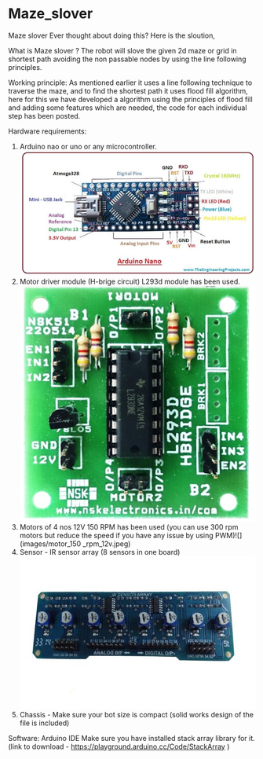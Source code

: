# Maze_slover
Maze slover
Ever thought about doing this? Here is the sloution,

What is Maze slover ?
The robot will slove the given 2d maze or grid in shortest path avoiding the non passable nodes by using the line following principles.

Working principle:
As mentioned earlier it uses a line following technique to traverse the maze, and to find the shortest path it uses flood fill algorithm, here for this we have developed a algorithm using the principles of flood fill and adding some features which are needed, the code for each individual step has been posted. 

Hardware requirements:
1. Arduino nao or uno or any microcontroller.![](images/Arduino_nano.jpeg)
2. Motor driver module (H-brige circuit) L293d module has been used.![](images/l293d_motor_driver.jpg)
3. Motors of 4 nos 12V 150 RPM has been used (you can use 300 rpm motors but reduce the speed if you have any issue by using PWM)![](images/motor_150 _rpm_12v.jpeg)
4. Sensor - IR sensor array (8 sensors in one board)![](images/sensor_array_large.jpg)
5. Chassis - Make sure your bot size is compact (solid works design of the file is included)

Software:
Arduino IDE
Make sure you have installed stack array library for it. (link to download - https://playground.arduino.cc/Code/StackArray )


